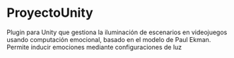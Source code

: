 # ProyectoUnity
Plugin para Unity que gestiona la iluminación de escenarios en videojuegos usando computación emocional, basado en el modelo de Paul Ekman. Permite inducir emociones mediante configuraciones de luz
